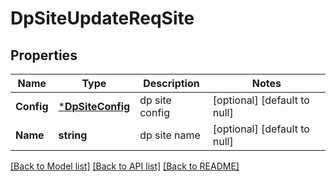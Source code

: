 # DpSiteUpdateReqSite

## Properties
Name | Type | Description | Notes
------------ | ------------- | ------------- | -------------
**Config** | [***DpSiteConfig**](DpSiteConfig.md) | dp site config | [optional] [default to null]
**Name** | **string** | dp site name | [optional] [default to null]

[[Back to Model list]](../README.md#documentation-for-models) [[Back to API list]](../README.md#documentation-for-api-endpoints) [[Back to README]](../README.md)


